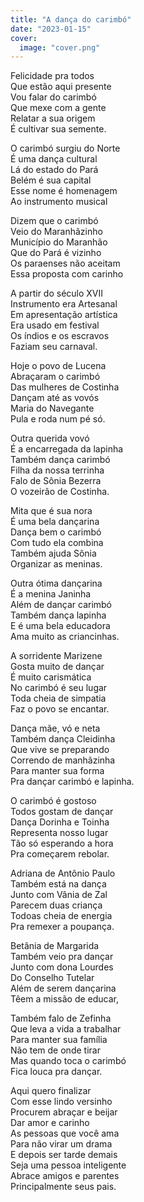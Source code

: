 ```yaml
---
title: "A dança do carimbó"
date: "2023-01-15"
cover:
  image: "cover.png"
---
```


Felicidade pra todos  
Que estão aqui presente  
Vou falar do carimbó  
Que mexe com a gente  
Relatar a sua origem  
É cultivar sua semente.  

O carimbó surgiu do Norte  
É uma dança cultural  
Lá do estado do Pará  
Belém é sua capital  
Esse nome é homenagem  
Ao instrumento musical  

Dizem que o carimbó  
Veio do Maranhãzinho  
Município do Maranhão  
Que do Pará é vizinho  
Os paraenses não aceitam  
Essa proposta com carinho  

A partir do século XVII  
Instrumento era Artesanal  
Em apresentação artística  
Era usado em festival  
Os índios e os escravos  
Faziam seu carnaval.  

<!-- pagebreak -->

Hoje o povo de Lucena  
Abraçaram o carimbó  
Das mulheres de Costinha  
Dançam até as vovós  
Maria do Navegante  
Pula e roda num pé só.  

Outra querida vovó  
É a encarregada da lapinha  
Também dança carimbó  
Filha da nossa terrinha  
Falo de Sônia Bezerra  
O vozeirão de Costinha.  

Mita que é sua nora  
É uma bela dançarina  
Dança bem o carimbó  
Com tudo ela combina  
Também ajuda Sônia  
Organizar as meninas.  

Outra ótima dançarina  
É a menina Janinha  
Além de dançar carimbó  
Também dança lapinha  
E é uma bela educadora  
Ama muito as criancinhas.  

<!-- pagebreak -->

A sorridente Marizene  
Gosta muito de dançar  
É muito carismática  
No carimbó é seu lugar  
Toda cheia de simpatia  
Faz o povo se encantar.  

Dança mãe, vó e neta  
Também dança Cleidinha  
Que vive se preparando  
Correndo de manhãzinha  
Para manter sua forma  
Pra dançar carimbó e lapinha.  

O carimbó é gostoso  
Todos gostam de dançar  
Dança Dorinha e Toinha  
Representa nosso lugar  
Tão só esperando a hora  
Pra começarem rebolar.  

Adriana de Antônio Paulo  
Também está na dança  
Junto com Vânia de Zal  
Parecem duas criança  
Todoas cheia de energia  
Pra remexer a poupança.  

<!-- pagebreak -->

Betânia de Margarida  
Também veio pra dançar  
Junto com dona Lourdes  
Do Conselho Tutelar  
Além de serem dançarina  
Têem a missão de educar,  

Também falo de Zefinha  
Que leva a vida a trabalhar  
Para manter sua família  
Não tem de onde tirar  
Mas quando toca o carimbó  
Fica louca pra dançar.  

Aqui quero finalizar  
Com esse lindo versinho  
Procurem abraçar e beijar  
Dar amor e carinho  
As pessoas que você ama  
Para não virar um drama  
E depois ser tarde demais  
Seja uma pessoa inteligente  
Abrace amigos e parentes  
Principalmente seus pais.  
